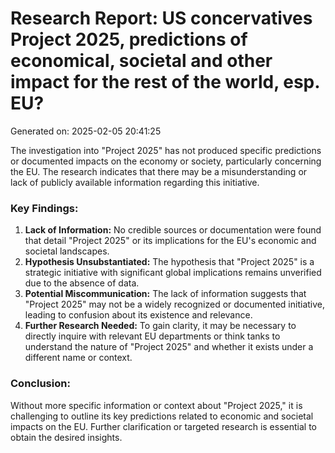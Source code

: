# Research Report: US concervatives Project 2025, predictions of economical, societal and other impact for the rest of the world, esp. EU?
Generated on: 2025-02-05 20:41:25

The investigation into "Project 2025" has not produced specific predictions or documented impacts on the economy or society, particularly concerning the EU. The research indicates that there may be a misunderstanding or lack of publicly available information regarding this initiative. 

### Key Findings:
1. **Lack of Information:** No credible sources or documentation were found that detail "Project 2025" or its implications for the EU's economic and societal landscapes.
2. **Hypothesis Unsubstantiated:** The hypothesis that "Project 2025" is a strategic initiative with significant global implications remains unverified due to the absence of data.
3. **Potential Miscommunication:** The lack of information suggests that "Project 2025" may not be a widely recognized or documented initiative, leading to confusion about its existence and relevance.
4. **Further Research Needed:** To gain clarity, it may be necessary to directly inquire with relevant EU departments or think tanks to understand the nature of "Project 2025" and whether it exists under a different name or context.

### Conclusion:
Without more specific information or context about "Project 2025," it is challenging to outline its key predictions related to economic and societal impacts on the EU. Further clarification or targeted research is essential to obtain the desired insights.

